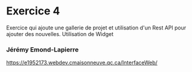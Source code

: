 # Exercice 4
Exercice qui ajoute une gallerie de projet et utilisation d'un Rest API pour ajouter des nouvelles. Utilisation de Widget
### Jérémy Emond-Lapierre
https://e1952173.webdev.cmaisonneuve.qc.ca/InterfaceWeb/
